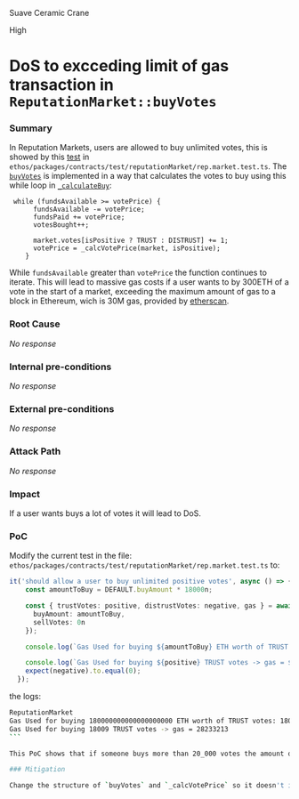 Suave Ceramic Crane

High

# DoS to excceding limit of gas transaction in `ReputationMarket::buyVotes`

### Summary

In Reputation Markets, users are allowed to buy unlimited votes, this is showed by this [test](https://github.com/sherlock-audit/2024-11-ethos-network-ii/blob/main/ethos/packages/contracts/test/reputationMarket/rep.market.test.ts#L110C3-L118C6) in `ethos/packages/contracts/test/reputationMarket/rep.market.test.ts`.
The [`buyVotes`](https://github.com/sherlock-audit/2024-11-ethos-network-ii/blob/main/ethos/packages/contracts/contracts/ReputationMarket.sol#L442C3-L493C4) is implemented in a way that calculates the votes to buy using this while loop in [`_calculateBuy`](https://github.com/sherlock-audit/2024-11-ethos-network-ii/blob/main/ethos/packages/contracts/contracts/ReputationMarket.sol#L942C3-L983C4):
```solidity
 while (fundsAvailable >= votePrice) {
      fundsAvailable -= votePrice;
      fundsPaid += votePrice;
      votesBought++;

      market.votes[isPositive ? TRUST : DISTRUST] += 1;
      votePrice = _calcVotePrice(market, isPositive);
    }
```
While `fundsAvailable` greater than `votePrice` the function continues to iterate.
This will lead to massive gas costs if a user wants to by 300ETH of a vote in the start of a market, exceeding the maximum amount of gas to a block in Ethereum, wich is 30M gas, provided by [etherscan](https://etherscan.io/blocks).

### Root Cause

_No response_

### Internal pre-conditions

_No response_

### External pre-conditions

_No response_

### Attack Path

_No response_

### Impact

If a user wants buys a lot of votes it will lead to DoS.

### PoC

Modify the current test in the file: 
`ethos/packages/contracts/test/reputationMarket/rep.market.test.ts` to:
```ts
it('should allow a user to buy unlimited positive votes', async () => {
    const amountToBuy = DEFAULT.buyAmount * 18000n;

    const { trustVotes: positive, distrustVotes: negative, gas } = await userA.buyVotes({
      buyAmount: amountToBuy,
      sellVotes: 0n
    });

    console.log(`Gas Used for buying ${amountToBuy} ETH worth of TRUST votes: ${positive}`);

    console.log(`Gas Used for buying ${positive} TRUST votes -> gas = ${gas.toString()}`);
    expect(negative).to.equal(0);
  });
```
the logs:

````bash
ReputationMarket
Gas Used for buying 180000000000000000000 ETH worth of TRUST votes: 18009
Gas Used for buying 18009 TRUST votes -> gas = 28233213
```

This PoC shows that if someone buys more than 20_000 votes the amount of gas in the transaction will exceed the maximum amount allowed and it will revert.

### Mitigation

Change the structure of `buyVotes` and `_calcVotePrice` so it doesn't iterate over the total valued of funds a profile has available to buy.